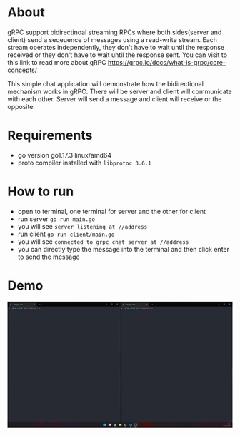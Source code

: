 # About
gRPC support bidirectinoal streaming RPCs where both sides(server and client) send a seqeuence of messages using a read-write stream. Each stream operates independently, they don't have to wait until the response received or they don't have to wait until the response sent. You can visit to this link to read more about gRPC https://grpc.io/docs/what-is-grpc/core-concepts/

This simple chat application will demonstrate how the bidirectional mechanism works in gRPC. There will be server and client will communicate with each other. Server will send a message and client will receive or the opposite.

# Requirements
- go version go1.17.3 linux/amd64
- proto compiler installed with `libprotoc 3.6.1`

# How to run
- open to terminal, one terminal for server and the other for client
- run server `go run main.go`
- you will see  `server listening at //address`
- run client `go run client/main.go`
- you will see `connected to grpc chat server at //address`
- you can directly type the message into the terminal and then click enter to send the message

# Demo
![img](https://github.com/jeremypanjaitan/go-grpc-chat/blob/master/run-demo.gif)


